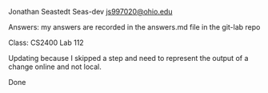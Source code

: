 Jonathan Seastedt
Seas-dev
js997020@ohio.edu

Answers: my answers are recorded in the answers.md file in the git-lab repo

Class: CS2400 Lab 112

Updating because I skipped a step and need to represent the output of a change online and not local.

Done
